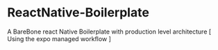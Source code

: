 # ReactNative-Boilerplate
A BareBone react Native Boilerplate with production level architecture [ Using the expo managed workflow ] 
